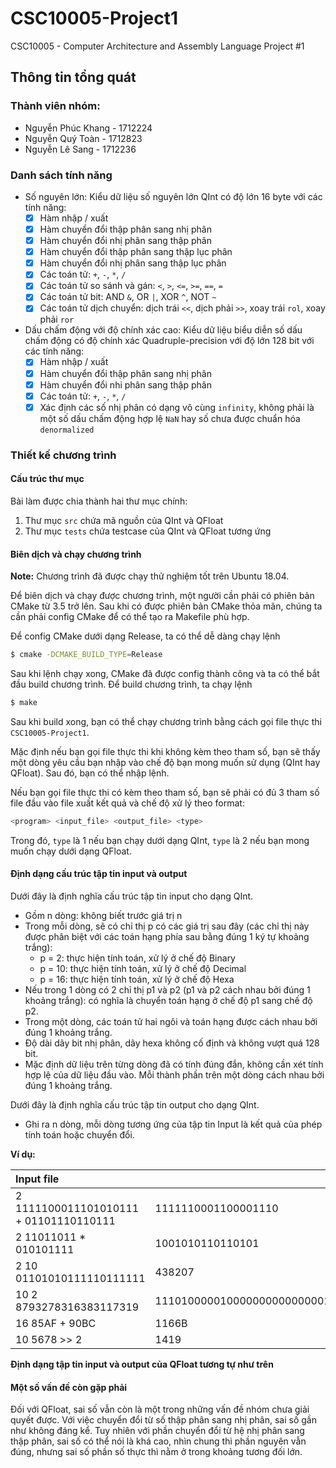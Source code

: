 # CSC10005-Project1

CSC10005 - Computer Architecture and Assembly Language Project #1

## Thông tin tổng quát

### Thành viên nhóm:

- Nguyễn Phúc Khang - 1712224
- Nguyễn Quý Toàn - 1712823
- Nguyễn Lê Sang - 1712236

### Danh sách tính năng

- Số nguyên lớn:
    Kiểu dữ liệu số nguyên lớn QInt có độ lớn 16 byte với các tính năng:
    - [x] Hàm nhập / xuất
    - [x] Hàm chuyển đổi thập phân sang nhị phân
    - [x] Hàm chuyển đổi nhị phân sang thập phân
    - [x] Hàm chuyển đổi thập phân sang thập lục phân
    - [x] Hàm chuyển đổi nhị phân sang thập lục phân
    - [x] Các toán tử: `+`, `-`, `*`, `/`
    - [x] Các toán tử so sánh và gán: `<`, `>`, `<=`, `>=`, `==`, `=`
    - [x] Các toán tử bit: AND `&`, OR `|`, XOR `^`, NOT `~`
    - [x] Các toán tử dịch chuyển: dịch trái `<<`, dịch phải `>>`, xoay trái `rol`, xoay phải `ror`
- Dấu chấm động với độ chính xác cao:
    Kiểu dữ liệu biểu diễn số dấu chấm động có độ chính xác Quadruple-precision với độ lớn 128 bit với các tính năng:
    - [x] Hàm nhập / xuất
    - [x] Hàm chuyển đổi thập phân sang nhị phân
    - [x] Hàm chuyển đổi nhi phân sang thập phân
    - [x] Các toán tử: `+`, `-`, `*`, `/`
    - [x] Xác định các số nhị phân có dạng vô cùng `infinity`, không phải là một số dấu chấm động hợp lệ `NaN` hay số chưa được chuẩn hóa `denormalized`

### Thiết kế chương trình

#### Cấu trúc thư mục

Bài làm được chia thành hai thư mục chính:
1. Thư mục `src` chứa mã nguồn của QInt và QFloat
2. Thư mục `tests` chứa testcase của QInt và QFloat tương ứng

#### Biên dịch và chạy chương trình

**Note:** Chương trình đã được chạy thử nghiệm tốt trên Ubuntu 18.04.

Để biên dịch và chạy được chương trình, một người cần phải có phiên bản CMake từ 3.5 trở lên. Sau khi có được phiên bản CMake thỏa mãn, chúng ta cần phải config CMake để có thể tạo ra Makefile phù hợp.

Để config CMake dưới dạng Release, ta có thể dễ dàng chạy lệnh

```sh
$ cmake -DCMAKE_BUILD_TYPE=Release
```

Sau khi lệnh chạy xong, CMake đã được config thành công và ta có thể bắt đầu build chương trình. Để build chương trình, ta chạy lệnh

```sh
$ make
```

Sau khi build xong, bạn có thể chạy chương trình bằng cách gọi file thực thi `CSC10005-Project1`.

Mặc định nếu bạn gọi file thực thi khi không kèm theo tham số, bạn sẽ thấy một dòng yêu cầu bạn nhập vào chế độ bạn mong muốn sử dụng (QInt hay QFloat). Sau đó, bạn có thể nhập lệnh.

Nếu bạn gọi file thực thi có kèm theo tham số, bạn sẽ phải có đủ 3 tham số file đầu vào file xuất kết quả và chế độ xử lý theo format:

```sh
<program> <input_file> <output_file> <type>
```

Trong đó, `type` là 1 nếu bạn chạy dưới dạng QInt, `type` là 2 nếu bạn mong muốn chạy dưới dạng QFloat.

#### Định dạng cấu trúc tập tin input và output

Dưới đây là định nghĩa cấu trúc tập tin input cho dạng QInt.

- Gồm n dòng: không biết trước giá trị n
- Trong mỗi dòng, sẽ có chỉ thị p có các giá trị sau đây (các chỉ thị này được phân biệt với các toán hạng phía sau bằng đúng 1 ký tự khoảng trắng):
    - p = 2: thực hiện tính toán, xử lý ở chế độ Binary
    - p = 10: thực hiện tính toán, xử lý ở chế độ Decimal
    - p = 16: thực hiện tính toán, xử lý ở chế độ Hexa
- Nếu trong 1 dòng có 2 chỉ thị p1 và p2 (p1 và p2 cách nhau bởi đúng 1 khoảng trắng): có nghĩa là chuyển toán hạng ở chế độ p1 sang chế độ p2.
- Trong một dòng, các toán tử hai ngôi và toán hạng được cách nhau bởi đúng 1 khoảng trắng.
- Độ dài dãy bit nhị phân, dãy hexa không cố định và không vượt quá $128$ bit.
- Mặc định dữ liệu trên từng dòng đã có tính đúng đắn, không cần xét tính hợp lệ của dữ liệu đầu vào. Mỗi thành phần trên một dòng cách nhau bởi đúng 1 khoảng trắng.

Dưới đây là định nghĩa cấu trúc tập tin output cho dạng QInt.

- Ghi ra n dòng, mỗi dòng tương ứng của tập tin Input là kết quả của phép tính toán hoặc chuyển đổi.

**Ví dụ:**

| Input file                             | Output file                                                  |
| :------------------------------------- | ------------------------------------------------------------ |
| 2 1111100011101010111 + 01101110110111 | 1111110001100001110                                          |
| 2 11011011 * 010101111                 | 1001010110110101                                             |
| 2 10 01101010111110111111              | 438207                                                       |
| 10 2 8793278316383117319               | 11101000001000000000000000101000111011001010010010000000000111 |
| 16 85AF + 90BC                         | 1166B                                                        |
| 10 5678 >> 2                           | 1419                                                         |

**Định dạng tập tin input và output của QFloat tương tự như trên**

#### Một số vấn đề còn gặp phải

Đối với QFloat, sai số vẫn còn là một trong những vấn đề nhóm chưa giải quyết được. Với việc chuyển đổi từ số thập phân sang nhị phân, sai số gần như không đáng kể. Tuy nhiên với phần chuyển đổi từ hệ nhị phân sang thập phân, sai số có thể nói là khá cao, nhìn chung thì phần nguyên vẫn đúng, nhưng sai số phần số thực thì nằm ở trong khoảng tương đối lớn.
